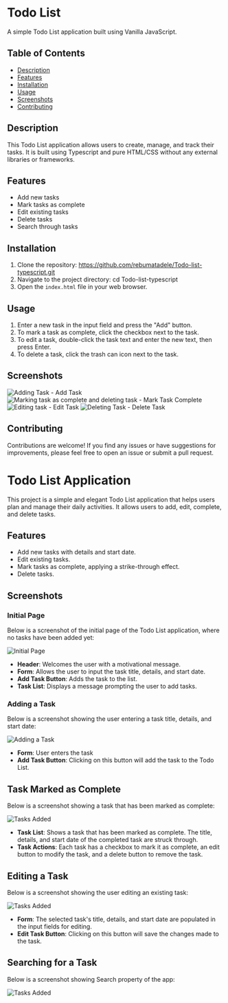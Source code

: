 # Todo List

A simple Todo List application built using Vanilla JavaScript.

## Table of Contents

- [Description](#description)
- [Features](#features)
- [Installation](#installation)
- [Usage](#usage)
- [Screenshots](#screenshots)
- [Contributing](#contributing)

## Description

This Todo List application allows users to create, manage, and track their tasks. It is built using  Typescript and pure HTML/CSS without any external libraries or frameworks.

## Features

- Add new tasks
- Mark tasks as complete
- Edit existing tasks
- Delete tasks
- Search through tasks

## Installation

1. Clone the repository: https://github.com/rebumatadele/Todo-list-typescript.git
2. Navigate to the project directory: cd Todo-list-typescript
3. Open the `index.html` file in your web browser.

## Usage

1. Enter a new task in the input field and press the "Add" button.
2. To mark a task as complete, click the checkbox next to the task.
3. To edit a task, double-click the task text and enter the new text, then press Enter.
4. To delete a task, click the trash can icon next to the task.

## Screenshots

![Adding Task - Add Task](screenshots/add.png)
![Marking task as complete and deleting task - Mark Task Complete](screenshots/mark-complete.png)
![Editing task - Edit Task](screenshots/edit.png)
![Deleting Task - Delete Task](screenshots/main-page.png)

## Contributing

Contributions are welcome! If you find any issues or have suggestions for improvements, please feel free to open an issue or submit a pull request.

# Todo List Application

This project is a simple and elegant Todo List application that helps users plan and manage their daily activities. It allows users to add, edit, complete, and delete tasks.

## Features

- Add new tasks with details and start date.
- Edit existing tasks.
- Mark tasks as complete, applying a strike-through effect.
- Delete tasks.

## Screenshots

### Initial Page

Below is a screenshot of the initial page of the Todo List application, where no tasks have been added yet:

![Initial Page](screenshots/main-page.png)

- **Header**: Welcomes the user with a motivational message.
- **Form**: Allows the user to input the task title, details, and start date.
- **Add Task Button**: Adds the task to the list.
- **Task List**: Displays a message prompting the user to add tasks.

### Adding a Task

Below is a screenshot showing the user entering a task title, details, and start date:

![Adding a Task](screenshots/add.png)

- **Form**: User enters the task
- **Add Task Button**: Clicking on this button will add the task to the Todo List.


## Task Marked as Complete

Below is a screenshot showing a task that has been marked as complete:

![Tasks Added](screenshots/mark-complete.png)

- **Task List**: Shows a task that has been marked as complete. The title, details, and start date of the completed task are struck through.
- **Task Actions**: Each task has a checkbox to mark it as complete, an edit button to modify the task, and a delete button to remove the task.

## Editing a Task

Below is a screenshot showing the user editing an existing task:

![Tasks Added](screenshots/edit.png)

- **Form**: The selected task's title, details, and start date are populated in the input fields for editing.
- **Edit Task Button**: Clicking on this button will save the changes made to the task.

## Searching for a Task

Below is a screenshot showing Search property of the app:

![Tasks Added](screenshots/mark-complete.png)
